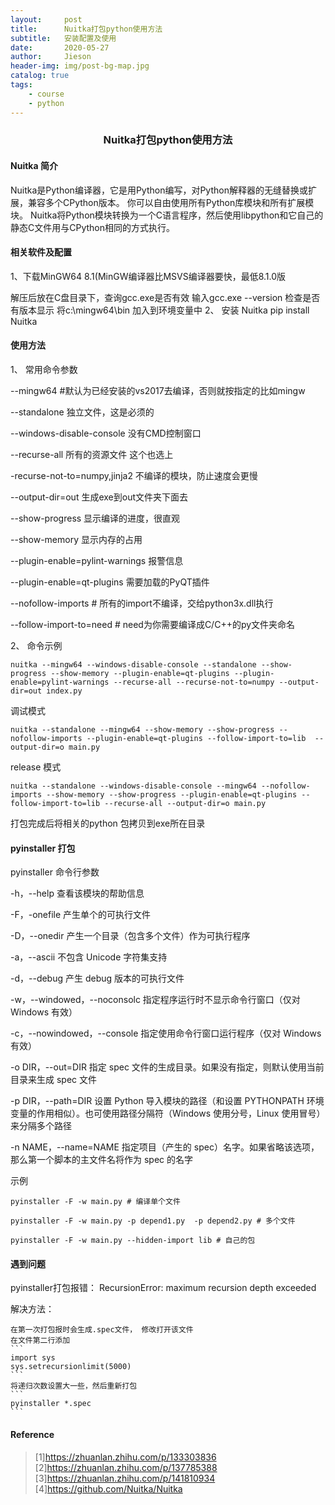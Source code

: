 ```yaml
---
layout:     post
title:      Nuitka打包python使用方法
subtitle:   安装配置及使用
date:       2020-05-27
author:     Jieson
header-img: img/post-bg-map.jpg
catalog: true
tags:
    - course
    - python
---
```

### <center>Nuitka打包python使用方法</center>
#### Nuitka 简介
Nuitka是Python编译器，它是用Python编写，对Python解释器的无缝替换或扩展，兼容多个CPython版本。
你可以自由使用所有Python库模块和所有扩展模块。 
Nuitka将Python模块转换为一个C语言程序，然后使用libpython和它自己的静态C文件用与CPython相同的方式执行。
#### 相关软件及配置
1、下载MinGW64 8.1(MinGW编译器比MSVS编译器要快，最低8.1.0版
 
  解压后放在C盘目录下，查询gcc.exe是否有效
  输入gcc.exe --version 检查是否有版本显示
  将c:\mingw64\bin 加入到环境变量中
2、 安装 Nuitka
   pip install Nuitka
#### 使用方法
1、 常用命令参数

--mingw64 #默认为已经安装的vs2017去编译，否则就按指定的比如mingw

--standalone 独立文件，这是必须的

--windows-disable-console 没有CMD控制窗口

--recurse-all 所有的资源文件 这个也选上

-recurse-not-to=numpy,jinja2 不编译的模块，防止速度会更慢

--output-dir=out 生成exe到out文件夹下面去

--show-progress 显示编译的进度，很直观

--show-memory 显示内存的占用

--plugin-enable=pylint-warnings 报警信息

--plugin-enable=qt-plugins 需要加载的PyQT插件

--nofollow-imports  # 所有的import不编译，交给python3x.dll执行

--follow-import-to=need  # need为你需要编译成C/C++的py文件夹命名

2、 命令示例
```buildoutcfg
nuitka --mingw64 --windows-disable-console --standalone --show-progress --show-memory --plugin-enable=qt-plugins --plugin-enable=pylint-warnings --recurse-all --recurse-not-to=numpy --output-dir=out index.py
```

调试模式
```
nuitka --standalone --mingw64 --show-memory --show-progress --nofollow-imports --plugin-enable=qt-plugins --follow-import-to=lib  --output-dir=o main.py
```
release 模式
```buildoutcfg
nuitka --standalone --windows-disable-console --mingw64 --nofollow-imports --show-memory --show-progress --plugin-enable=qt-plugins --follow-import-to=lib --recurse-all --output-dir=o main.py
```
打包完成后将相关的python 包拷贝到exe所在目录

#### pyinstaller 打包
pyinstaller 命令行参数

-h，--help	查看该模块的帮助信息

-F，-onefile	产生单个的可执行文件

-D，--onedir	产生一个目录（包含多个文件）作为可执行程序

-a，--ascii	不包含 Unicode 字符集支持

-d，--debug	产生 debug 版本的可执行文件

-w，--windowed，--noconsolc	指定程序运行时不显示命令行窗口（仅对 Windows 有效）

-c，--nowindowed，--console	指定使用命令行窗口运行程序（仅对 Windows 有效）

-o DIR，--out=DIR	指定 spec 文件的生成目录。如果没有指定，则默认使用当前目录来生成 spec 文件

-p DIR，--path=DIR	设置 Python 导入模块的路径（和设置 PYTHONPATH 环境变量的作用相似）。也可使用路径分隔符（Windows 使用分号，Linux 使用冒号）来分隔多个路径

-n NAME，--name=NAME	指定项目（产生的 spec）名字。如果省略该选项，那么第一个脚本的主文件名将作为 spec 的名字

示例
```buildoutcfg
pyinstaller -F -w main.py # 编译单个文件

pyinstaller -F -w main.py -p depend1.py  -p depend2.py # 多个文件

pyinstaller -F -w main.py --hidden-import lib # 自己的包
```
#### 遇到问题
pyinstaller打包报错： RecursionError: maximum recursion depth exceeded

解决方法：
   
    在第一次打包报时会生成.spec文件， 修改打开该文件
    在文件第二行添加
    ```
    import sys 
    sys.setrecursionlimit(5000)
    ```
    将递归次数设置大一些，然后重新打包
    ```
    pyinstaller *.spec
    ```

#### Reference
> [1]https://zhuanlan.zhihu.com/p/133303836
> [2]https://zhuanlan.zhihu.com/p/137785388
> [3]https://zhuanlan.zhihu.com/p/141810934
> [4]https://github.com/Nuitka/Nuitka


